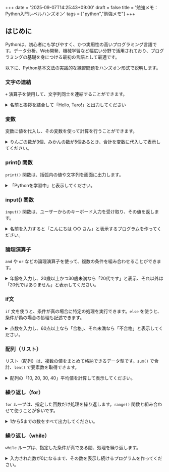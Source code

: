 +++
date = '2025-09-07T14:25:43+09:00'
draft = false
title = '勉強メモ：Python入門レベルハンズオン'
tags = ["python","勉強メモ"]
+++

## はじめに

Pythonは、初心者にも学びやすく、かつ実用性の高いプログラミング言語です。データ分析、Web開発、機械学習など幅広い分野で活用されており、プログラミングの基礎を身につける最初の言語として最適です。

以下に、Python基本文法の実践的な練習問題をハンズオン形式で説明します。

### 文字の連結

`+` 演算子を使用して、文字列同士を連結することができます。

<details>
  <summary>名前と挨拶を結合して「Hello, Taro!」と出力してください</summary>

```python
name = "Taro"
greeting = "Hello, " + name + "!"
print(greeting)
```

</details>

### 変数

変数に値を代入し、その変数を使って計算を行うことができます。

<details>
  <summary>りんごの数が3個、みかんの数が5個あるとき、合計を変数に代入して表示してください。</summary>

```python
apples = 3
oranges = 5
total = apples + oranges
print(total)

```

</details>

### print() 関数

`print()` 関数は、括弧内の値や文字列を画面に出力します。

<details>
  <summary> 「Pythonを学習中」と表示してください。</summary>

```python
print("Pythonを学習中")

```

</details>

### input() 関数

`input()` 関数は、ユーザーからのキーボード入力を受け取り、その値を返します。

<details>
  <summary>名前を入力すると「こんにちは ○○ さん」と表示するプログラムを作ってください。</summary>

```python
name = input("あなたの名前は？: ")
print("こんにちは " + name + " さん")

```

</details>

### 論理演算子

`and` や `or` などの論理演算子を使って、複数の条件を組み合わせることができます。

<details>
  <summary>年齢を入力し、20歳以上かつ30歳未満なら「20代です」と表示、それ以外は「20代ではありません」と表示してください。</summary>

```python
age = int(input("年齢を入力してください: "))
if age >= 20 and age < 30:
    print("20代です")
else:
    print("20代ではありません")
```

</details>


### if文

`if` 文を使うと、条件が真の場合に特定の処理を実行できます。`else` を使うと、条件が偽の場合の処理も記述できます。

<details>
  <summary>点数を入力し、60点以上なら「合格」、それ未満なら「不合格」と表示してください。</summary>

```python
score = int(input("点数を入力してください: "))
if score >= 60:
    print("合格")
else:
    print("不合格")
```

</details>

### 配列（リスト）

リスト（配列）は、複数の値をまとめて格納できるデータ型です。`sum()` で合計、`len()` で要素数を取得できます。

<details>
  <summary>配列の「10, 20, 30, 40」平均値を計算して表示してください。</summary>

```python
numbers = [10, 20, 30, 40]
average = sum(numbers) / len(numbers)
print("平均:", average)
```

</details>

### 繰り返し（for）

`for` ループは、指定した回数だけ処理を繰り返します。`range()` 関数と組み合わせて使うことが多いです。

<details>
  <summary>1から5までの数をすべて出力してください。</summary>

```python
for i in range(1, 6):
    print(i)
```

</details>

### 繰り返し（while）

`while` ループは、指定した条件が真である間、処理を繰り返します。

<details>
  <summary>入力された数が0になるまで、その数を表示し続けるプログラムを作ってください。</summary>

```python
num = int(input("数を入力してください(0で終了): "))
while num != 0:
    print("入力された数:", num)
    num = int(input("数を入力してください(0で終了): "))
```

</details>